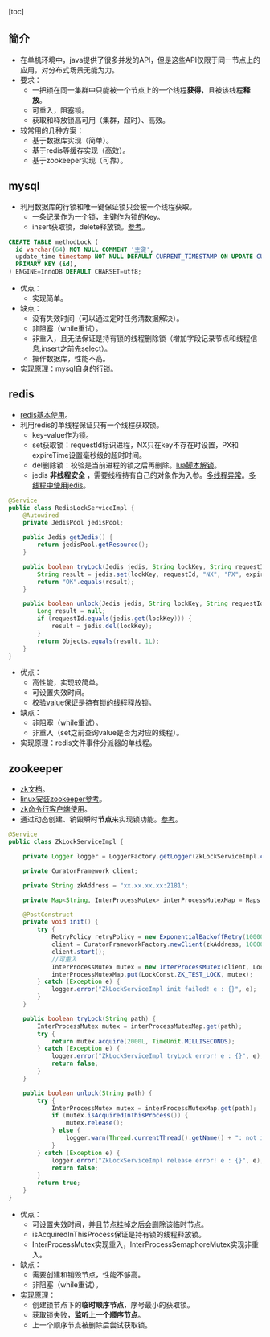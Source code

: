[toc]
## 简介 ##
- 在单机环境中，java提供了很多并发的API，但是这些API仅限于同一节点上的应用，对分布式场景无能为力。
- 要求：
  - 一把锁在同一集群中只能被一个节点上的一个线程**获得**，且被该线程**释放**。
  - 可重入，阻塞锁。
  - 获取和释放锁高可用（集群，超时）、高效。
- 较常用的几种方案：
  - 基于数据库实现（简单）。
  - 基于redis等缓存实现（高效）。
  - 基于zookeeper实现（可靠）。

## mysql ##
- 利用数据库的行锁和唯一键保证锁只会被一个线程获取。
  - 一条记录作为一个锁，主键作为锁的Key。
  - insert获取锁，delete释放锁。[参考](https://www.hollischuang.com/archives/1716)。
``` sql
CREATE TABLE methodLock (
  id varchar(64) NOT NULL COMMENT '主键',
  update_time timestamp NOT NULL DEFAULT CURRENT_TIMESTAMP ON UPDATE CURRENT_TIMESTAMP COMMENT '保存数据时间，自动生成',
  PRIMARY KEY (id),
) ENGINE=InnoDB DEFAULT CHARSET=utf8;
```

- 优点：
  - 实现简单。
- 缺点：
  - 没有失效时间（可以通过定时任务清数据解决）。
  - 非阻塞（while重试）。
  - 非重入，且无法保证是持有锁的线程删除锁（增加字段记录节点和线程信息,insert之前先select）。
  - 操作数据库，性能不高。
- 实现原理：mysql自身的行锁。

## redis ##
- [redis基本使用](https://blog.csdn.net/qq_40369829/article/details/79824618)。
- 利用redis的单线程保证只有一个线程获取锁。
  - key-value作为锁。
  - set获取锁：requestId标识进程，NX只在key不存在时设置，PX和expireTime设置毫秒级的超时时间。
  - del删除锁：校验是当前进程的锁之后再删除。[lua脚本解锁](http://www.importnew.com/27477.html)。
  - jedis **非线程安全** ，需要线程持有自己的对象作为入参。[多线程异常](https://blog.csdn.net/JavaMoo/article/details/77233976)。[多线程中使用jedis](https://blog.csdn.net/lihao21/article/details/46830553)。
```java
@Service
public class RedisLockServiceImpl {
    @Autowired
    private JedisPool jedisPool;

    public Jedis getJedis() {
        return jedisPool.getResource();
    }

    public boolean tryLock(Jedis jedis, String lockKey, String requestId, int expireTime) {
        String result = jedis.set(lockKey, requestId, "NX", "PX", expireTime);
        return "OK".equals(result);
    }

    public boolean unlock(Jedis jedis, String lockKey, String requestId) {
        Long result = null;
        if (requestId.equals(jedis.get(lockKey))) {
            result = jedis.del(lockKey);
        }
        return Objects.equals(result, 1L);
    }
}
```

- 优点：
  - 高性能，实现较简单。
  - 可设置失效时间。
  - 校验value保证是持有锁的线程释放锁。
- 缺点：
  - 非阻塞（while重试）。
  - 非重入（set之前查询value是否为对应的线程）。
- 实现原理：redis文件事件分派器的单线程。

## zookeeper ##
- [zk文档](https://www.ibm.com/developerworks/cn/opensource/os-cn-zookeeper/index.html)。
- [linux安装zookeeper参考](https://blog.csdn.net/Yan_Chou/article/details/53322429)。
- [zk命令行客户端使用](https://blog.csdn.net/ganglia/article/details/11606807)。
- 通过动态创建、销毁瞬时**节点**来实现锁功能。[参考](http://ifeve.com/zookeeper-lock/)。
```java
@Service
public class ZkLockServiceImpl {

    private Logger logger = LoggerFactory.getLogger(ZkLockServiceImpl.class);

    private CuratorFramework client;

    private String zkAddress = "xx.xx.xx.xx:2181";

    private Map<String, InterProcessMutex> interProcessMutexMap = Maps.newConcurrentMap();

    @PostConstruct
    private void init() {
        try {
            RetryPolicy retryPolicy = new ExponentialBackoffRetry(10000, 6);
            client = CuratorFrameworkFactory.newClient(zkAddress, 10000, 180000, retryPolicy);
            client.start();
			//可重入
            InterProcessMutex mutex = new InterProcessMutex(client, LockConst.ZK_TEST_LOCK);
            interProcessMutexMap.put(LockConst.ZK_TEST_LOCK, mutex);
        } catch (Exception e) {
            logger.error("ZkLockServiceImpl init failed! e : {}", e);
        }
    }

    public boolean tryLock(String path) {
        InterProcessMutex mutex = interProcessMutexMap.get(path);
        try {
            return mutex.acquire(2000L, TimeUnit.MILLISECONDS);
        } catch (Exception e) {
            logger.error("ZkLockServiceImpl tryLock error! e : {}", e);
            return false;
        }
    }

    public boolean unlock(String path) {
        try {
            InterProcessMutex mutex = interProcessMutexMap.get(path);
            if (mutex.isAcquiredInThisProcess()) {
                mutex.release();
            } else {
                logger.warn(Thread.currentThread().getName() + ": not in this process");
            }
        } catch (Exception e) {
            logger.error("ZkLockServiceImpl release error! e : {}", e);
            return false;
        }
        return true;
    }
}
```

- 优点：
  - 可设置失效时间，并且节点挂掉之后会删除该临时节点。
  - isAcquiredInThisProcess保证是持有锁的线程释放锁。
  - InterProcessMutex实现重入，InterProcessSemaphoreMutex实现非重入。
- 缺点：
  - 需要创建和销毁节点，性能不够高。
  - 非阻塞（while重试）。
- [实现原理](https://juejin.im/post/5c01532ef265da61362232ed)：
  - 创建锁节点下的**临时顺序节点**，序号最小的获取锁。
  - 获取锁失败，**监听上一个顺序节点**。
  - 上一个顺序节点被删除后尝试获取锁。